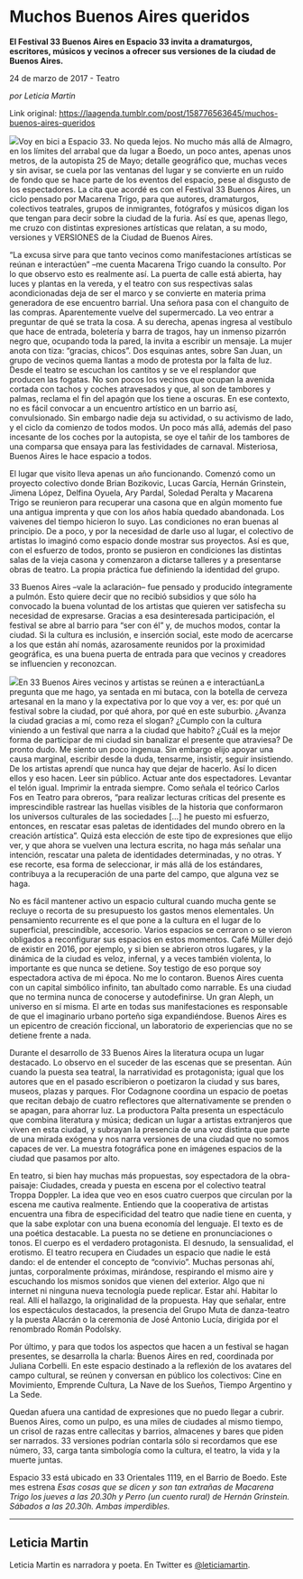 # Muchos Buenos Aires queridos

**El Festival 33 Buenos Aires en Espacio 33 invita a dramaturgos, escritores, músicos y vecinos a ofrecer sus versiones de la ciudad de Buenos Aires.**

24 de marzo de 2017 - Teatro

_por Leticia Martin_

Link original: https://laagenda.tumblr.com/post/158776563645/muchos-buenos-aires-queridos

![](https://64.media.tumblr.com/8c3dec656b0d9d9ea4630962c1e24319/tumblr_inline_pk0a7sC9bh1t6q87u_500.jpg)Voy en bici a Espacio 33. No queda lejos. No mucho más allá de Almagro, en los límites del arrabal que da lugar a Boedo, un poco antes, apenas unos metros, de la autopista 25 de Mayo; detalle geográfico que, muchas veces y sin avisar, se cuela por las ventanas del lugar y se convierte en un ruido de fondo que se hace parte de los eventos del espacio, pese al disgusto de los espectadores. La cita que acordé es con el Festival 33 Buenos Aires, un ciclo pensado por Macarena Trigo, para que autores, dramaturgos, colectivos teatrales, grupos de inmigrantes, fotógrafos y músicos digan los que tengan para decir sobre la ciudad de la furia. Así es que, apenas llego, me cruzo con distintas expresiones artísticas que relatan, a su modo, versiones y VERSIONES de la Ciudad de Buenos Aires. 


“La excusa sirve para que tanto vecinos como manifestaciones artísticas se reúnan e interactúen” –me cuenta Macarena Trigo cuando la consulto. Por lo que observo esto es realmente así. La puerta de calle está abierta, hay luces y plantas en la vereda, y el teatro con sus respectivas salas acondicionadas deja de ser el marco y se convierte en materia prima generadora de ese encuentro barrial. Una señora pasa con el changuito de las compras. Aparentemente vuelve del supermercado. La veo entrar a preguntar de qué se trata la cosa. A su derecha, apenas ingresa al vestíbulo que hace de entrada, boletería y barra de tragos, hay un inmenso pizarrón negro que, ocupando toda la pared, la invita a escribir un mensaje. La mujer anota con tiza: “gracias, chicos”. Dos esquinas antes, sobre San Juan, un grupo de vecinos quema llantas a modo de protesta por la falta de luz. Desde el teatro se escuchan los cantitos y se ve el resplandor que producen las fogatas. No son pocos los vecinos que ocupan la avenida cortada con tachos y coches atravesados y que, al son de tambores y palmas, reclama el fin del apagón que los tiene a oscuras. En ese contexto, no es fácil convocar a un encuentro artístico en un barrio así, convulsionado. Sin embargo nadie deja su actividad, o su activismo de lado, y el ciclo da comienzo de todos modos. Un poco más allá, además del paso incesante de los coches por la autopista, se oye el tañir de los tambores de una comparsa que ensaya para las festividades de carnaval. Misteriosa, Buenos Aires le hace espacio a todos. 


El lugar que visito lleva apenas un año funcionando. Comenzó como un proyecto colectivo donde Brian Bozikovic, Lucas García, Hernán Grinstein, Jimena López, Delfina Oyuela, Ary Pardal, Soledad Peralta y Macarena Trigo se reunieron para recuperar una casona que en algún momento fue una antigua imprenta y que con los años había quedado abandonada. Los vaivenes del tiempo hicieron lo suyo. Las condiciones no eran buenas al principio. De a poco, y por la necesidad de darle uso al lugar, el colectivo de artistas lo imaginó como espacio donde mostrar sus proyectos. Así es que, con el esfuerzo de todos, pronto se pusieron en condiciones las distintas salas de la vieja casona y comenzaron a dictarse talleres y a presentarse obras de teatro. La propia práctica fue definiendo la identidad del grupo. 


33 Buenos Aires –vale la aclaración– fue pensado y producido íntegramente a pulmón. Esto quiere decir que no recibió subsidios y que sólo ha convocado la buena voluntad de los artistas que quieren ver satisfecha su necesidad de expresarse. Gracias a esa desinteresada participación, el festival se abre al barrio para “ser con él” y, de muchos modos, contar la ciudad. Si la cultura es inclusión, e inserción social, este modo de acercarse a los que están ahí nomás, azarosamente reunidos por la proximidad geográfica, es una buena puerta de entrada para que vecinos y creadores se influencien y reconozcan. 


![](https://64.media.tumblr.com/8c3dec656b0d9d9ea4630962c1e24319/tumblr_inline_pk0a7sC9bh1t6q87u_500.jpg)En 33 Buenos Aires vecinos y artistas se reúnen a e interactúanLa pregunta que me hago, ya sentada en mi butaca, con la botella de cerveza artesanal en la mano y la expectativa por lo que voy a ver, es: por qué un festival sobre la ciudad, por qué ahora, por qué en este suburbio. ¿Avanza la ciudad gracias a mí, como reza el slogan? ¿Cumplo con la cultura viniendo a un festival que narra a la ciudad que habito? ¿Cuál es la mejor forma de participar de mi ciudad sin banalizar el presente que atraviesa? De pronto dudo. Me siento un poco ingenua. Sin embargo elijo apoyar una causa marginal, escribir desde la duda, tensarme, insistir, seguir insistiendo. De los artistas aprendí que nunca hay que dejar de hacerlo. Así lo dicen ellos y eso hacen. Leer sin público. Actuar ante dos espectadores. Levantar el telón igual. Imprimir la entrada siempre. Como señala el teórico Carlos Fos en Teatro para obreros, “para realizar lecturas críticas del presente es imprescindible rastrear las huellas visibles de la historia que conformaron los universos culturales de las sociedades […] he puesto mi esfuerzo, entonces, en rescatar esas paletas de identidades del mundo obrero en la creación artística”. Quizá esta elección de este tipo de expresiones que elijo ver, y que ahora se vuelven una lectura escrita, no haga más señalar una intención, rescatar una paleta de identidades determinadas, y no otras. Y ese recorte, esa forma de seleccionar, ir más allá de los estándares, contribuya a la recuperación de una parte del campo, que alguna vez se haga. 


No es fácil mantener activo un espacio cultural cuando mucha gente se recluye o recorta de su presupuesto los gastos menos elementales. Un pensamiento recurrente es el que pone a la cultura en el lugar de lo superficial, prescindible, accesorio. Varios espacios se cerraron o se vieron obligados a reconfigurar sus espacios en estos momentos. Café Müller dejó de existir en 2016, por ejemplo, y si bien se abrieron otros lugares, y la dinámica de la ciudad es veloz, infernal, y a veces también violenta, lo importante es que nunca se detiene. Soy testigo de eso porque soy espectadora activa de mi época. No me lo contaron. Buenos Aires cuenta con un capital simbólico infinito, tan abultado como narrable. Es una ciudad que no termina nunca de conocerse y autodefinirse. Un gran Aleph, un universo en sí misma. El arte en todas sus manifestaciones es responsable de que el imaginario urbano porteño siga expandiéndose. Buenos Aires es un epicentro de creación ficcional, un laboratorio de experiencias que no se detiene frente a nada. 



Durante el desarrollo de 33 Buenos Aires la literatura ocupa un lugar destacado. Lo observo en el suceder de las escenas que se presentan. Aún cuando la puesta sea teatral, la narratividad es protagonista; igual que los autores que en el pasado escribieron o poetizaron la ciudad y sus bares, museos, plazas y parques. Flor Codagnone coordina un espacio de poetas que recitan debajo de cuatro reflectores que alternativamente se prenden o se apagan, para ahorrar luz. La productora Palta presenta un espectáculo que combina literatura y música; dedican un lugar a artistas extranjeros que viven en esta ciudad, y subrayan la presencia de una voz distinta que parte de una mirada exógena y nos narra versiones de una ciudad que no somos capaces de ver. La muestra fotográfica pone en imágenes espacios de la ciudad que pasamos por alto. 


En teatro, si bien hay muchas más propuestas, soy espectadora de la obra-paisaje: Ciudades, creada y puesta en escena por el colectivo teatral Troppa Doppler. La idea que veo en esos cuatro cuerpos que circulan por la escena me cautiva realmente. Entiendo que la cooperativa de artistas encuentra una fibra de especificidad del teatro que nadie tiene en cuenta, y que la sabe explotar con una buena economía del lenguaje. El texto es de una poética destacable. La puesta no se detiene en pronunciaciones o tonos. El cuerpo es el verdadero protagonista. El desnudo, la sensualidad, el erotismo. El teatro recupera en Ciudades un espacio que nadie le está dando: el de entender el concepto de “convivio”. Muchas personas ahí, juntas, corporalmente próximas, mirándose, respirando el mismo aire y escuchando los mismos sonidos que vienen del exterior. Algo que ni internet ni ninguna nueva tecnología puede replicar. Estar ahí. Habitar lo real. Allí el hallazgo, la originalidad de la propuesta. Hay que señalar, entre los espectáculos destacados, la presencia del Grupo Muta de danza-teatro y la puesta Alacrán o la ceremonia de José Antonio Lucía, dirigida por el renombrado Román Podolsky. 


Por último, y para que todos los aspectos que hacen a un festival se hagan presentes, se desarrolla la charla: Buenos Aires en red, coordinada por Juliana Corbelli. En este espacio destinado a la reflexión de los avatares del campo cultural, se reúnen y conversan en público los colectivos: Cine en Movimiento, Emprende Cultura, La Nave de los Sueños, Tiempo Argentino y La Sede.


Quedan afuera una cantidad de expresiones que no puedo llegar a cubrir. Buenos Aires, como un pulpo, es una miles de ciudades al mismo tiempo, un crisol de razas entre callecitas y barrios, almacenes y bares que piden ser narrados. 33 versiones podrían contarla sólo si recordamos que ese número, 33, carga tanta simbología como la cultura, el teatro, la vida y la muerte juntas. 


Espacio 33 está ubicado en 33 Orientales 1119, en el Barrio de Boedo. Este mes estrena *Esas cosas que se dicen y son tan extrañas *de Macarena Trigo los jueves a las 20.30h y *Perro (un cuento rural)* de Hernán Grinstein. Sábados a las 20.30h. Ambas imperdibles.**



---

 Leticia Martin
---------------

 Leticia Martin es narradora y poeta. En Twitter es [@leticiamartin](https://twitter.com/leticiamartin). 

